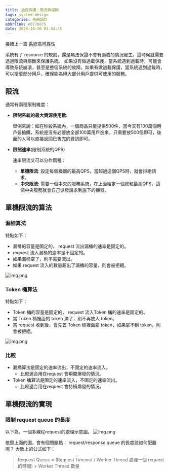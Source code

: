 ```yaml
---
title: 過載保護：限流與熔斷
tags: system-design
categories: 系統設計
abbrlink: e877b875
date: 2024-10-20 01:44:45
---
```


接續上一篇 [系統高可靠性](https://codemachine0121.github.io/posts/bcd9b3bc/)

系統有了 resource 的規劃，還是無法保證不會有過載的情況發生。這時候就需要透過限流與熔斷來保護系統。 如果沒有做過載保護，當系統遇到過載時，可能會導致系統崩潰，甚至是整個系統的故障。如果有做過載保護，當系統遇到過載時，可以捨棄部分用戶，確保能為絕大部分用戶提供可使用的服務。
<!--more-->

## 限流
通常有兩種限制維度：
- **限制系統的最大資源使用數**:

    舉例來說：如在秒殺系統內，一個商品只能提供500件，當今天有100萬個用戶要搶購，系統是沒有必要放全部100萬用戶進來，只需要放500個即可，後面的人可以直接返回已售完的資訊即可。

- **限制速率**(限制系統的QPS)

    速率限流又可以分作兩種：
  - **單機限流**: 
    設定每個機器的最高QPS，當超過這個QPS時，就會拒絕請求。
  - **中央限流**:
    需要一個中央的服務系統，在上面給定一個總和最高QPS，這個中央服務就會自己派發請求到底下的機器。

## 單機限流的算法
### 漏桶算法
特點如下：
- 漏桶的容量是固定的， request 流出漏桶的速率是固定的。
- request 流入漏桶的速率是不固定的。
- 如果漏桶空了，則不需要流出。
- 如果 request 流入的數量超出了漏桶的容量，則會被拒絕。

![img.png](/images/leaking-bucket.png)

### Token 桶算法
特點如下：
- Token 桶的容量是固定的， request 流入Token 桶的速率是固定的。
-  當 Token 桶裡面的 token 滿了，則不再放入 token。
- 當 request 收到後，會先去 Token 桶裡面拿 token，如果拿不到 token，則會被拒絕。

![img.png](/images/token-bucket.png)

### 比較
- 漏桶算法是固定的速率流出，不固定的速率流入。
    - 比較適合用在request 會瞬間爆發的情況。
- Token 桶算法是固定的速率流入，不固定的速率流出。
    - 比較適合用在request 會持續爆發的情況。
## 單機限流的實現
### 限制 request queue 的長度
以下為，一個多線程request的處理示意圖。
![img.png](/images/mulitple-thread-module.png)

依照上面的圖，會有個問題點： request/response queue 的長度該如何配置呢？
大致上的公式如下：
> Request Queue = (Request Timeout $/$ Worker Thread 處理一個 request 的時間) $\times$ Worker Thread 數量


